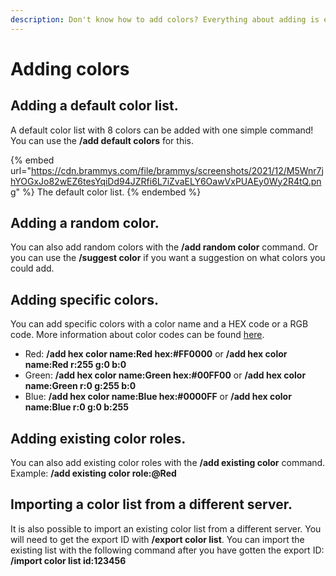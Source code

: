 ```yaml
---
description: Don't know how to add colors? Everything about adding is explained below!
---
```


# Adding colors

## Adding a default color list.

A default color list with 8 colors can be added with one simple command!\
You can use the **/add default colors** for this.

{% embed url="https://cdn.brammys.com/file/brammys/screenshots/2021/12/M5Wnr7jhYOGxJo82wEZ6tesYqiDd94JZRfi6L7iZvaELY6OawVxPUAEy0Wy2R4tQ.png" %}
The default color list.
{% endembed %}

## Adding a random color.

You can also add random colors with the **/add random color** command. Or you can use the **/suggest color** if you want a suggestion on what colors you could add.

## Adding specific colors.

You can add specific colors with a color name and a HEX code or a RGB code. More information about color codes can be found [here](https://htmlcolorcodes.com/color-picker/).

* Red: **/add hex color name:Red hex:#FF0000** or **/add hex color name:Red r:255 g:0 b:0**&#x20;
* Green: **/add hex color name:Green hex:#00FF00** or **/add hex color name:Green r:0 g:255 b:0**&#x20;
* Blue: **/add hex color name:Blue hex:#0000FF** or **/add hex color name:Blue r:0 g:0 b:255**&#x20;

## Adding existing color roles.

You can also add existing color roles with the **/add existing color** command.\
Example: **/add existing color role:@Red**

## **Importing a color list from a different server.**

It is also possible to import an existing color list from a different server. You will need to get the export ID with **/export color list**. You can import the existing list with the following command after you have gotten the export ID: **/import color list id:123456**
